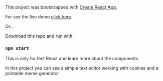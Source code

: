 This project was bootstrapped with [Create React App](https://github.com/facebook/create-react-app).

For see the live demo [click here](https://jorggerojas.github.io/thermo/).

Or...

Download this repo and run with: 
### `npm start`

This is only for test React and learn more about the components.

In this project you can see a simple text editor working with cookies and a printable meme generator
